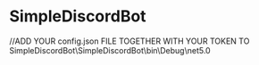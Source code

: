 # SimpleDiscordBot
//ADD YOUR config.json FILE TOGETHER WITH YOUR TOKEN TO SimpleDiscordBot\SimpleDiscordBot\bin\Debug\net5.0 
